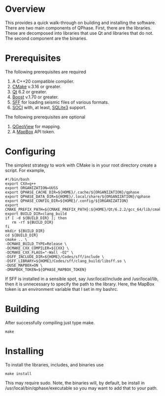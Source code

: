 # Overview

This provides a quick walk-through on building and installing the software.  There are two main components of QPhase.  First, there are the libraries.  These are decomposed into libraries that use Qt and libraries that do not.  The second component are the binaries.

# Prerequisites

The following prerequisites are required

   1. A C++20 compatible compiler.
   2. [CMake](cmake.org) v.3.16 or greater.
   3. [Qt](https://www.qt.io/) 6.2 or greater. 
   4. [Boost](boost.org) v.1.70 or greater.
   5. [SFF](https://github.com/uofuseismo/sff) for loading seismic files of various formats.
   6. [SOCI](http://soci.sourceforge.net/) with, at least, [SQLite3](https://www.sqlite.org/index.html) support.

The following prerequisites are optional

   1. [QGeoView](https://github.com/AmonRaNet/QGeoView) for mapping.
   2. A [MapBox](https://www.mapbox.com/) API token.

# Configuring

The simplest strategy to work with CMake is in your root directory create a script.  For example,

    #!/bin/bash
    export CXX=g++
    export ORGANIZATION=UUSS
    export QPHASE_CACHE_DIR=${HOME}/.cache/${ORGANIZATION}/qphase
    export QPHASE_DATA_DIR=${HOME}/.local/share/${ORGANIZATION}/qphase
    export QPHASE_CONFIG_DIR=${HOME}/.config/${ORGANIZATION}
    export CMAKE_PREFIX_PATH=${CMAKE_PREFIX_PATH}:${HOME}/Qt/6.2.2/gcc_64/lib/cmake
    export BUILD_DIR=clang_build
    if [ -d ${BUILD_DIR} ]; then
       rm -rf ${BUILD_DIR}
    fi
    mkdir ${BUILD_DIR}
    cd ${BUILD_DIR}
    cmake .. \
    -DCMAKE_BUILD_TYPE=Release \
    -DCMAKE_CXX_COMPILER=${CXX} \
    -DCMAKE_CXX_FLAGS="-Wall -O2" \
    -DSFF_INCLUDE_DIR=${HOME}/Codes/sff/include \
    -DSFF_LIBRARY=${HOME}/Codes/sff/clang_build/libsff.so \
    -DUSE_MAPBOX=ON \
    -DMAPBOX_TOKEN=${QPHASE_MAPBOX_TOKEN}

If SFF is installed in a sensible spot, say /usr/local/include and /usr/local/lib, then it is unnecessary to specify the path to the library.  Here, the MapBox token is an environment variable that I set in my bashrc.

# Building

After successfully compiling just type make.  

    make

# Installing

To install the libraries, includes, and binaries use

    make install

This may require sudo.  Note, the binaries will, by default, be install in /usr/local/bin/qphase/executable so you may want to add that to your path.


